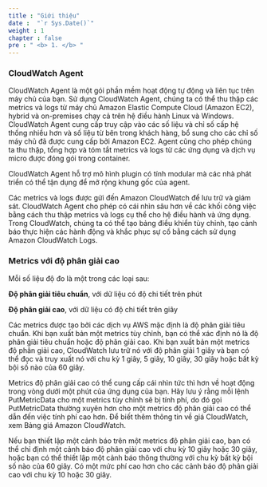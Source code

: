 ```yaml
---
title : "Giới thiệu"
date :  "`r Sys.Date()`" 
weight : 1 
chapter : false
pre : " <b> 1. </b> "
---
```

### CloudWatch Agent

CloudWatch Agent là một gói phần mềm hoạt động tự động và liên tục trên máy chủ của bạn. Sử dụng CloudWatch Agent, chúng ta có thể thu thập các metrics và logs từ máy chủ Amazon Elastic Compute Cloud (Amazon EC2), hybrid và on-premises chạy cả trên hệ điều hành Linux và Windows. CloudWatch Agent cung cấp truy cập vào các số liệu và chỉ số cấp hệ thống nhiều hơn và số liệu từ bên trong khách hàng, bổ sung cho các chỉ số máy chủ đã được cung cấp bởi Amazon EC2. Agent cũng cho phép chúng ta thu thập, tổng hợp và tóm tắt metrics và logs từ các ứng dụng và dịch vụ micro được đóng gói trong container.

CloudWatch Agent hỗ trợ mô hình plugin có tính modular mà các nhà phát triển có thể tận dụng để mở rộng khung gốc của agent.

Các metrics và logs được gửi đến Amazon CloudWatch để lưu trữ và giám sát. CloudWatch Agent cho phép có cái nhìn sâu hơn về các khối công việc bằng cách thu thập metrics và logs cụ thể cho hệ điều hành và ứng dụng. Trong CloudWatch, chúng ta có thể tạo bảng điều khiển tùy chỉnh, tạo cảnh báo thực hiện các hành động và khắc phục sự cố bằng cách sử dụng Amazon CloudWatch Logs.

### Metrics với độ phân giải cao

Mỗi số liệu độ đo là một trong các loại sau:

**Độ phân giải tiêu chuẩn**, với dữ liệu có độ chi tiết trên phút

**Độ phân giải cao**, với dữ liệu có độ chi tiết trên giây

Các metrics được tạo bởi các dịch vụ AWS mặc định là độ phân giải tiêu chuẩn. Khi bạn xuất bản một metrics tùy chỉnh, bạn có thể xác định nó là độ phân giải tiêu chuẩn hoặc độ phân giải cao. Khi bạn xuất bản một metrics độ phân giải cao, CloudWatch lưu trữ nó với độ phân giải 1 giây và bạn có thể đọc và truy xuất nó với chu kỳ 1 giây, 5 giây, 10 giây, 30 giây hoặc bất kỳ bội số nào của 60 giây.

Metrics độ phân giải cao có thể cung cấp cái nhìn tức thì hơn về hoạt động trong vòng dưới một phút của ứng dụng của bạn. Hãy lưu ý rằng mỗi lệnh PutMetricData cho một metrics tùy chỉnh sẽ bị tính phí, do đó gọi PutMetricData thường xuyên hơn cho một metrics độ phân giải cao có thể dẫn đến việc tính phí cao hơn. Để biết thêm thông tin về giá CloudWatch, xem Bảng giá Amazon CloudWatch.

Nếu bạn thiết lập một cảnh báo trên một metrics độ phân giải cao, bạn có thể chỉ định một cảnh báo độ phân giải cao với chu kỳ 10 giây hoặc 30 giây, hoặc bạn có thể thiết lập một cảnh báo thông thường với chu kỳ bất kỳ bội số nào của 60 giây. Có một mức phí cao hơn cho các cảnh báo độ phân giải cao với chu kỳ 10 hoặc 30 giây.